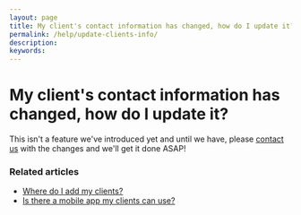 ```yaml
---
layout: page
title: My client's contact information has changed, how do I update it?
permalink: /help/update-clients-info/
description:
keywords:
---
```


# My client's contact information has changed, how do I update it?

This isn't a feature we've introduced yet and until we have, please [contact us](mailto:support@appointmentguru.co) with the changes and we'll get it done ASAP!

### Related articles

* [Where do I add my clients?](/help/add-clients)
* [Is there a mobile app my clients can use?](/help/is-there-a-mobile-app)
